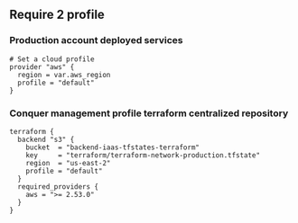 ## Require 2 profile

### Production account deployed services
```
# Set a cloud profile
provider "aws" {
  region = var.aws_region
  profile = "default"
}
```

### Conquer management profile terraform centralized repository
```
terraform {
  backend "s3" {
    bucket  = "backend-iaas-tfstates-terraform"
    key     = "terraform/terraform-network-production.tfstate"
    region  = "us-east-2"
    profile = "default"
  }
  required_providers {
    aws = ">= 2.53.0"
  }
}
```
